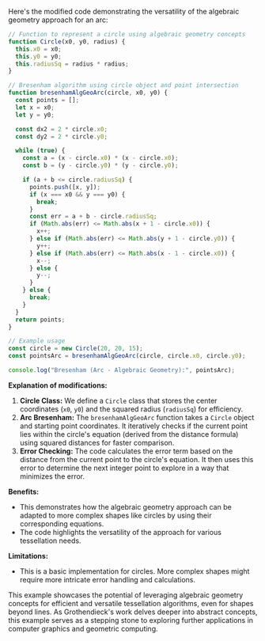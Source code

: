 Here's the modified code demonstrating the versatility of the algebraic geometry approach for an arc:

```javascript
// Function to represent a circle using algebraic geometry concepts
function Circle(x0, y0, radius) {
  this.x0 = x0;
  this.y0 = y0;
  this.radiusSq = radius * radius;
}

// Bresenham algorithm using circle object and point intersection
function bresenhamAlgGeoArc(circle, x0, y0) {
  const points = [];
  let x = x0;
  let y = y0;

  const dx2 = 2 * circle.x0;
  const dy2 = 2 * circle.y0;

  while (true) {
    const a = (x - circle.x0) * (x - circle.x0);
    const b = (y - circle.y0) * (y - circle.y0);

    if (a + b <= circle.radiusSq) {
      points.push([x, y]);
      if (x === x0 && y === y0) {
        break;
      }
      const err = a + b - circle.radiusSq;
      if (Math.abs(err) <= Math.abs(x + 1 - circle.x0)) {
        x++;
      } else if (Math.abs(err) <= Math.abs(y + 1 - circle.y0)) {
        y++;
      } else if (Math.abs(err) <= Math.abs(x - 1 - circle.x0)) {
        x--;
      } else {
        y--;
      }
    } else {
      break;
    }
  }
  return points;
}

// Example usage
const circle = new Circle(20, 20, 15);
const pointsArc = bresenhamAlgGeoArc(circle, circle.x0, circle.y0);

console.log("Bresenham (Arc - Algebraic Geometry):", pointsArc);
```

**Explanation of modifications:**

1. **Circle Class:** We define a `Circle` class that stores the center coordinates (`x0`, `y0`) and the squared radius (`radiusSq`) for efficiency.
2. **Arc Bresenham:** The `bresenhamAlgGeoArc` function takes a `Circle` object and starting point coordinates. It iteratively checks if the current point lies within the circle's equation (derived from the distance formula) using squared distances for faster comparison.
3. **Error Checking:** The code calculates the error term based on the distance from the current point to the circle's equation. It then uses this error to determine the next integer point to explore in a way that minimizes the error.

**Benefits:**

* This demonstrates how the algebraic geometry approach can be adapted to more complex shapes like circles by using their corresponding equations.
* The code highlights the versatility of the approach for various tessellation needs.

**Limitations:**

* This is a basic implementation for circles. More complex shapes might require more intricate error handling and calculations.

This example showcases the potential of leveraging algebraic geometry concepts for efficient and versatile tessellation algorithms, even for shapes beyond lines. As Grothendieck's work delves deeper into abstract concepts, this example serves as a stepping stone to exploring further applications in computer graphics and geometric computing.
